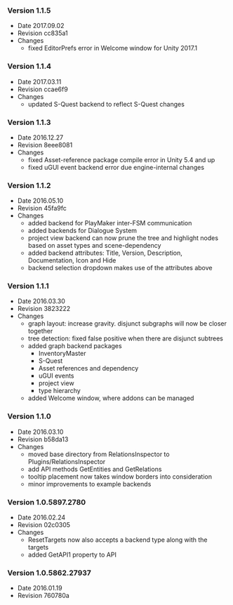 ### Version 1.1.5
* Date 2017.09.02
* Revision cc835a1
* Changes
	* fixed EditorPrefs error in Welcome window for Unity 2017.1

### Version 1.1.4
* Date 2017.03.11
* Revision ccae6f9
* Changes
	* updated S-Quest backend to reflect S-Quest changes

### Version 1.1.3
* Date 2016.12.27
* Revision 8eee8081
* Changes
  * fixed Asset-reference package compile error in Unity 5.4 and up
  * fixed uGUI event backend error due engine-internal changes

### Version 1.1.2
* Date 2016.05.10
* Revision 45fa9fc
* Changes
	* added backend for PlayMaker inter-FSM communication
	* added backends for Dialogue System
	* project view backend can now prune the tree and highlight nodes based on asset types and scene-dependency
	* added backend attributes: Title, Version, Description, Documentation, Icon and Hide
	* backend selection dropdown makes use of the attributes above

### Version 1.1.1
* Date 2016.03.30
* Revision 3823222
* Changes
	* graph layout: increase gravity. disjunct subgraphs will now be closer together
	* tree detection: fixed false positive when there are disjunct subtrees
	* added graph backend packages
		* InventoryMaster
		* S-Quest
		* Asset references and dependency
		* uGUI events
		* project view
		* type hierarchy
	* added Welcome window, where addons can be managed

### Version 1.1.0
* Date 2016.03.10
* Revision b58da13
* Changes
	* moved base directory from RelationsInspector to Plugins/RelationsInspector
	* add API methods GetEntities and GetRelations
	* tooltip placement now takes window borders into consideration
	* minor improvements to example backends

### Version 1.0.5897.2780
* Date 2016.02.24
* Revision 02c0305
* Changes
	* ResetTargets now also accepts a backend type along with the targets
	* added GetAPI1 property to API

### Version 1.0.5862.27937
* Date 2016.01.19
* Revision 760780a
